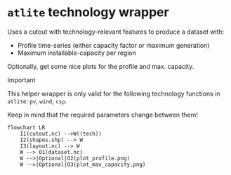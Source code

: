 # `atlite` technology wrapper

Uses a cutout with technology-relevant features to produce a dataset with:

- Profile time-series (either capacity factor or maximum generation)
- Maximum installable-capacity per region

Optionally, get some nice plots for the profile and max. capacity.

>[!important]
>This helper wrapper is only valid for the following technology functions in `atlite`: `pv`, `wind`, `csp`.
>
>Keep in mind that the required parameters change between them!

```mermaid
flowchart LR
    I1(cutout.nc) -->W((tech))
    I2(shapes.shp) --> W
    I3(layout.nc) --> W
    W --> O1(dataset.nc)
    W -->|Optional|O2(plot_profile.png)
    W -->|Optional|O3(plot_max_capacity.png)
```
